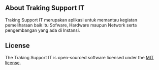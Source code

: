 ## About Traking Support IT

Traking Support IT merupakan aplikasi untuk memantau kegiatan pemeliharaan baik itu Sofware, Hardware maupun Network serta pengembangan yang ada di Instansi.

## License

The Traking Support IT is open-sourced software licensed under the [MIT license](https://opensource.org/licenses/MIT).
